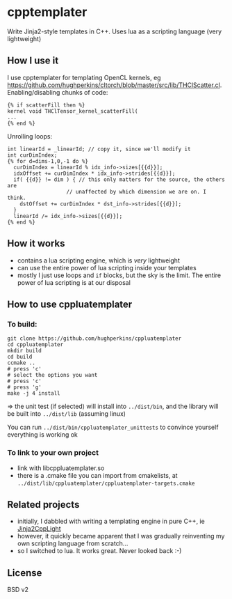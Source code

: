 # cpptemplater
Write Jinja2-style templates in C++.  Uses lua as a scripting language (very lightweight)

## How I use it

I use cpptemplater for templating OpenCL kernels, eg https://github.com/hughperkins/cltorch/blob/master/src/lib/THClScatter.cl. Enabling/disabling chunks of code:
```
{% if scatterFill then %}
kernel void THClTensor_kernel_scatterFill(
...
{% end %}
```
Unrolling loops:
```
int linearId = _linearId; // copy it, since we'll modify it
int curDimIndex;
{% for d=dims-1,0,-1 do %}
  curDimIndex = linearId % idx_info->sizes[{{d}}];
  idxOffset += curDimIndex * idx_info->strides[{{d}}];
  if( {{d}} != dim ) { // this only matters for the source, the others are 
                   // unaffected by which dimension we are on. I think.
    dstOffset += curDimIndex * dst_info->strides[{{d}}];
  }
  linearId /= idx_info->sizes[{{d}}];
{% end %}
```

## How it works

* contains a lua scripting engine, which is *very* lightweight
* can use the entire power of lua scripting inside your templates
* mostly I just use loops and `if` blocks, but the sky is the limit.  The entire power of lua scripting is at
our disposal

## How to use cppluatemplater

### To build:
```
git clone https://github.com/hughperkins/cppluatemplater
cd cppluatemplater
mkdir build
cd build
ccmake ..
# press 'c'
# select the options you want
# press 'c'
# press 'g'
make -j 4 install
```
=> the unit test (if selected) will install into `../dist/bin`, and the library will be built into `../dist/lib` (assuming
linux)

You can run `../dist/bin/cppluatemplater_unittests` to convince yourself everything is working ok

### To link to your own project

* link with libcppluatemplater.so
* there is a .cmake file you can import from cmakelists, at `../dist/lib/cppluatemplater/cppluatemplater-targets.cmake`

## Related projects

* initially, I dabbled with writing a templating engine in pure C++, ie [Jinja2CppLight](https://github.com/hughperkins/Jinja2CppLight)
* however, it quickly became apparent that I was gradually reinventing my own scripting language from scratch...
* so I switched to lua.  It works great.  Never looked back :-)

## License

BSD v2

